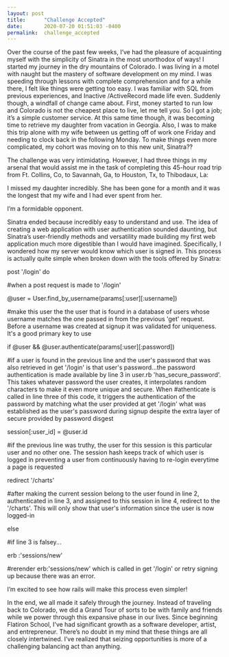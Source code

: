 ```yaml
---
layout: post
title:      "Challenge Accepted"
date:       2020-07-20 01:51:03 -0400
permalink:  challenge_accepted
---
```


Over the course of the past few weeks, I’ve had the pleasure of acquainting myself with the simplicity of Sinatra in the most unorthodox of ways! I started my journey in the dry mountains of Colorado. I was living in a motel with naught but the mastery of software development on my mind. I was speeding through lessons with complete comprehension and for a while there, I felt like things were getting too easy. I was familiar with SQL from previous experiences, and Inactive /ActiveRecord made life even. Suddenly though, a windfall of change came about. First, money started to run low and Colorado is not the cheapest place to live, let me tell you. So I got a job; it’s a simple customer service. At this same time though, it was becoming time to retrieve my daughter from vacation in Georgia. Also, I was to make this trip alone with my wife between us getting off of work one Friday and needing to clock back in the following Monday. To make things even more complicated, my cohort was moving on to this new unit, Sinatra??

The challenge was very intimidating. However, I had three things in my arsenal that would assist me in the task of completing this 45-hour road trip from Ft. Collins, Co, to Savannah, Ga, to Houston, Tx, to Thibodaux, La:

I missed my daughter incredibly. She has been gone for a month and it was the longest that my wife and I had ever spent from her.

I’m a formidable opponent.

Sinatra ended because incredibly easy to understand and use. The idea of creating a web application with user authentication sounded daunting, but Sinatra’s user-friendly methods and versatility made building my first web application much more digestible than I would have imagined. Specifically, I wondered how my server would know which user is signed in. This process is actually quite simple when broken down with the tools offered by Sinatra:

post '/login' do   

#when a post request is made to  '/login' 

@user = User.find_by_username(params[:user][:username]) 

#make this user the the user that is found in a database of users whose username matches the one passed in from             the  previous 'get' request. Before a username was created at signup it was validated for uniqueness. It's a good                     primary key to use

if @user && @user.authenticate(params[:user][:password])

#if a user is found in the previous line and the user's password that was also retrieved in get '/login' is that user's                   password...the password authentication is made available by line 3 in user.rb 'has_secure_password'. This takes                   whatever password the user creates, it interpolates random characters to make it even more unique and secure.                   When #athenticate is called in line three of this code, it triggers the authentication of the password by matching what          the user provided at get '/login' what was established as the user's password during signup despite the extra layer              of secure provided by password disgest

session[:user_id] = @user.id

#if the previous line was truthy, the user for this session is this particular user and no other one. The session hash               keeps track of which user is logged in preventing a user from continuously having to re-login everytime a page is                 requested

redirect '/charts'

#after making the current session belong to the user found in line 2, authenticated in line 3, and assigned to this                   session in line 4, redirect to the '/charts'. This will only show that user's information since the user is now logged-in

else

#if line 3 is falsey...

erb :'sessions/new'

#rerender erb:'sessions/new' which is called in get '/login' or retry signing up because there was an error. 

I’m excited to see how rails will make this process even simpler!

In the end, we all made it safely through the journey. Instead of traveling back to Colorado, we did a Grand Tour of sorts to be with family and friends while we power through this expansive phase in our lives. Since beginning Flatiron School, I’ve had significant growth as a software developer, artist, and entrepreneur. There’s no doubt in my mind that these things are all closely intertwined. I’ve realized that seizing opportunities is more of a challenging balancing act than anything.
